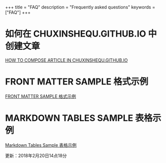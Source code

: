 +++
title = "FAQ"
description = "Frequently asked questions"
keywords = ["FAQ"]
+++

# 如何在 CHUXINSHEQU.GITHUB.IO 中创建文章

[HOW TO COMPOSE ARTICLE IN CHUXINSHEQU.GITHUB.IO](https://chuxinshequ.github.io/blog/2018/02/19/chuxinshequ.github.io.alpha/)

# FRONT MATTER SAMPLE 格式示例

[FRONT MATTER SAMPLE 格式示例](https://chuxinshequ.github.io/blog/2018/01/30/front-matter-sample/)

# MARKDOWN TABLES SAMPLE 表格示例

[Markdown Tables Sample 表格示例](https://chuxinshequ.github.io/blog/2018/01/30/markdown-tables-sample/)

更新：2018年2月20日14点18分
